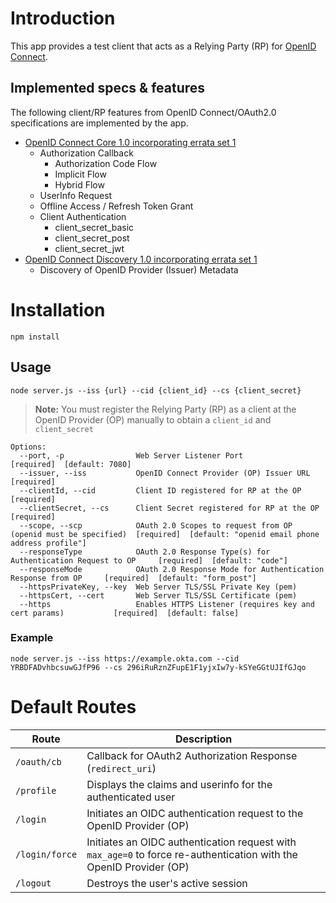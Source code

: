 # Introduction

This app provides a test client that acts as a Relying Party (RP) for [OpenID Connect](http://openid.net/specs/openid-connect-core-1_0.html).

## Implemented specs & features

The following client/RP features from OpenID Connect/OAuth2.0 specifications are implemented by the app.

- [OpenID Connect Core 1.0 incorporating errata set 1][feature-core]
  - Authorization Callback
    - Authorization Code Flow
    - Implicit Flow
    - Hybrid Flow
  - UserInfo Request
  - Offline Access / Refresh Token Grant
  - Client Authentication
    - client_secret_basic
    - client_secret_post
    - client_secret_jwt
- [OpenID Connect Discovery 1.0 incorporating errata set 1][feature-discovery]
  - Discovery of OpenID Provider (Issuer) Metadata

# Installation

`npm install`

## Usage

`node server.js --iss {url} --cid {client_id} --cs {client_secret}`

> **Note:** You must register the Relying Party (RP) as a client at the OpenID Provider (OP) manually to obtain a `client_id` and `client_secret`

```
Options:
  --port, -p                Web Server Listener Port                                        [required]  [default: 7080]
  --issuer, --iss           OpenID Connect Provider (OP) Issuer URL                         [required]
  --clientId, --cid         Client ID registered for RP at the OP                           [required]
  --clientSecret, --cs      Client Secret registered for RP at the OP                       [required]
  --scope, --scp            OAuth 2.0 Scopes to request from OP (openid must be specified)  [required]  [default: "openid email phone address profile"]
  --responseType            OAuth 2.0 Response Type(s) for Authentication Request to OP     [required]  [default: "code"]
  --responseMode            OAuth 2.0 Response Mode for Authentication Response from OP     [required]  [default: "form_post"]
  --httpsPrivateKey, --key  Web Server TLS/SSL Private Key (pem)
  --httpsCert, --cert       Web Server TLS/SSL Certificate (pem)
  --https                   Enables HTTPS Listener (requires key and cert params)           [required]  [default: false]
```

### Example

`node server.js --iss https://example.okta.com --cid YRBDFADvhbcsuwGJfP96 --cs 296iRuRznZFupE1F1yjxIw7y-kSYeGGtUJIfGJqo`

# Default Routes

Route          | Description
-------------- | --------------------------------------------------------
`/oauth/cb`    | Callback for OAuth2 Authorization Response (`redirect_uri`)
`/profile`     | Displays the claims and userinfo for the authenticated user
`/login`       | Initiates an OIDC authentication request to the OpenID Provider (OP)
`/login/force` | Initiates an OIDC authentication request with `max_age=0` to force re-authentication with the OpenID Provider (OP)
`/logout`      | Destroys the user's active session



[openid-connect]: http://openid.net/connect/
[feature-core]: http://openid.net/specs/openid-connect-core-1_0.html
[feature-discovery]: http://openid.net/specs/openid-connect-discovery-1_0.html
